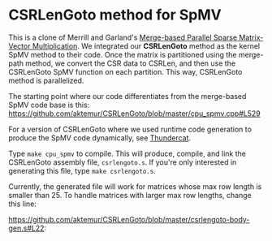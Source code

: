 # CSRLenGoto method for SpMV

This is a clone of Merrill and Garland's
[Merge-based Parallel Sparse Matrix-Vector Multiplication](https://github.com/dumerrill/merge-spmv).
We integrated our **CSRLenGoto** method as the kernel SpMV method to their code.
Once the matrix is partitioned using the merge-path method,
we convert the CSR data to CSRLen, and then use the CSRLenGoto SpMV function on each partition.
This way, CSRLenGoto method is parallelized.

The starting point where our code differentiates from the merge-based SpMV code base is this:
<https://github.com/aktemur/CSRLenGoto/blob/master/cpu_spmv.cpp#L529>

For a version of CSRLenGoto where we used runtime code generation to
produce the SpMV code dynamically, see [Thundercat](https://github.com/ozusrl/thundercat).

Type `make cpu_spmv` to compile. This will produce, compile, and link the CSRLenGoto
assembly file, `csrlengoto.s`. If you're only interested in generating this file, type
`make csrlengoto.s`.

Currently, the generated file will work for matrices
whose max row length is smaller than 25. To handle matrices with larger
max row lengths, change this line:

<https://github.com/aktemur/CSRLenGoto/blob/master/csrlengoto-body-gen.s#L22>:
